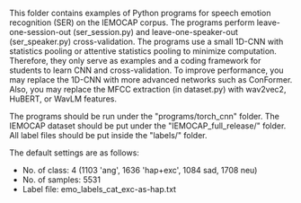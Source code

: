 This folder contains examples of Python programs for speech emotion recognition (SER) on the IEMOCAP corpus. The programs perform leave-one-session-out (ser_session.py) and leave-one-speaker-out (ser_speaker.py) cross-validation. The programs use a small 1D-CNN with statistics pooling or attentive statistics pooling to minimize computation. Therefore, they only serve as examples and a coding framework for students to learn CNN and cross-validation. To improve performance, you may replace the 1D-CNN with more advanced networks such as ConFormer. Also, you may replace the MFCC extraction (in dataset.py) with wav2vec2, HuBERT, or WavLM features.

The programs should be run under the "programs/torch_cnn" folder. The IEMOCAP dataset should be put under the "IEMOCAP_full_release/" folder. All label files should be put inside the "labels/" folder.

The default settings are as follows:
- No. of class: 4 (1103 'ang', 1636 'hap+exc', 1084 sad, 1708 neu)
- No. of samples: 5531
- Label file: emo_labels_cat_exc-as-hap.txt
